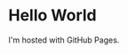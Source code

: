 <!DOCTYPE html>
<html>
<head>
<title>Test</title>
</head>
<body>
<h1>Hello World</h1>
<p>I'm hosted with GitHub Pages.</p>
</body>
</html>
